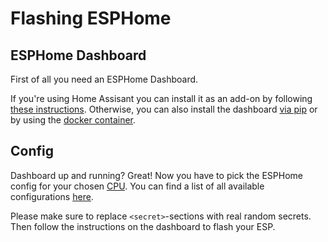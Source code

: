 # Flashing ESPHome

## ESPHome Dashboard

First of all you need an ESPHome Dashboard.

If you're using Home Assisant you can install it as an add-on by
following [these instructions](https://esphome.io/guides/getting_started_hassio.html).
Otherwise, you can also install the dashboard [via pip](https://esphome.io/guides/installing_esphome.html) or by using
the [docker container](https://esphome.io/guides/getting_started_command_line.html#installation).

## Config

Dashboard up and running? Great! Now you have to pick the ESPHome config for your chosen [CPU](cpu.md). You can find a
list of all available configurations [here](https://github.com/Schluggi/AIOsense/tree/main/esphome).

Please make sure to replace `<secret>`-sections with real random secrets. Then follow the instructions on the dashboard
to flash your ESP.